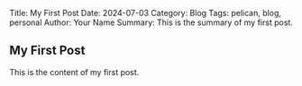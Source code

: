 Title: My First Post
Date: 2024-07-03
Category: Blog
Tags: pelican, blog, personal
Author: Your Name
Summary: This is the summary of my first post.

## My First Post

This is the content of my first post.
